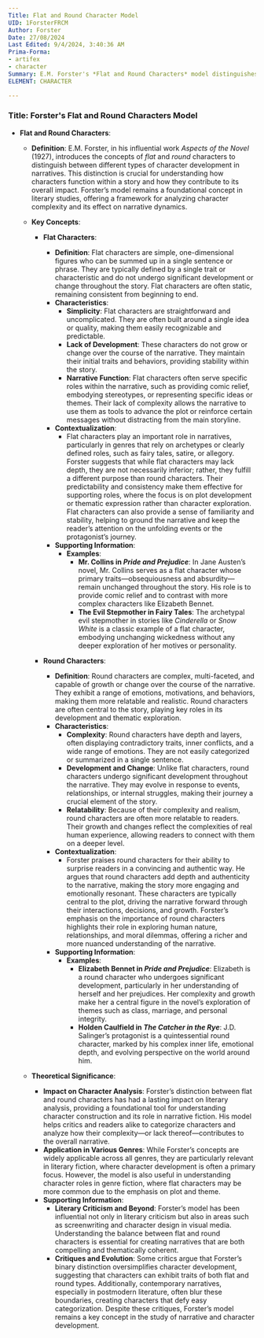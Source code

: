 ```yaml
---
Title: Flat and Round Character Model
UID: 1ForsterFRCM
Author: Forster
Date: 27/08/2024
Last Edited: 9/4/2024, 3:40:36 AM
Prima-Forma:
- artifex
- character
Summary: E.M. Forster's *Flat and Round Characters* model distinguishes between flat characters, who are simple and unchanging, and round characters, who are complex and capable of growth. This distinction helps analyze character development in narratives and remains a foundational concept in literary studies.
ELEMENT: CHARACTER

---
```

### Title: **Forster's Flat and Round Characters Model**

- **Flat and Round Characters**:
  - **Definition**: E.M. Forster, in his influential work *Aspects of the Novel* (1927), introduces the concepts of *flat* and *round* characters to distinguish between different types of character development in narratives. This distinction is crucial for understanding how characters function within a story and how they contribute to its overall impact. Forster’s model remains a foundational concept in literary studies, offering a framework for analyzing character complexity and its effect on narrative dynamics.

  - **Key Concepts**:
  
    - **Flat Characters**:
      - **Definition**: Flat characters are simple, one-dimensional figures who can be summed up in a single sentence or phrase. They are typically defined by a single trait or characteristic and do not undergo significant development or change throughout the story. Flat characters are often static, remaining consistent from beginning to end.
      - **Characteristics**:
        - **Simplicity**: Flat characters are straightforward and uncomplicated. They are often built around a single idea or quality, making them easily recognizable and predictable.
        - **Lack of Development**: These characters do not grow or change over the course of the narrative. They maintain their initial traits and behaviors, providing stability within the story.
        - **Narrative Function**: Flat characters often serve specific roles within the narrative, such as providing comic relief, embodying stereotypes, or representing specific ideas or themes. Their lack of complexity allows the narrative to use them as tools to advance the plot or reinforce certain messages without distracting from the main storyline.
      - **Contextualization**:
        - Flat characters play an important role in narratives, particularly in genres that rely on archetypes or clearly defined roles, such as fairy tales, satire, or allegory. Forster suggests that while flat characters may lack depth, they are not necessarily inferior; rather, they fulfill a different purpose than round characters. Their predictability and consistency make them effective for supporting roles, where the focus is on plot development or thematic expression rather than character exploration. Flat characters can also provide a sense of familiarity and stability, helping to ground the narrative and keep the reader’s attention on the unfolding events or the protagonist’s journey.
      - **Supporting Information**:
        - **Examples**:
          - **Mr. Collins in *Pride and Prejudice***: In Jane Austen’s novel, Mr. Collins serves as a flat character whose primary traits—obsequiousness and absurdity—remain unchanged throughout the story. His role is to provide comic relief and to contrast with more complex characters like Elizabeth Bennet.
          - **The Evil Stepmother in Fairy Tales**: The archetypal evil stepmother in stories like *Cinderella* or *Snow White* is a classic example of a flat character, embodying unchanging wickedness without any deeper exploration of her motives or personality.

    - **Round Characters**:
      - **Definition**: Round characters are complex, multi-faceted, and capable of growth or change over the course of the narrative. They exhibit a range of emotions, motivations, and behaviors, making them more relatable and realistic. Round characters are often central to the story, playing key roles in its development and thematic exploration.
      - **Characteristics**:
        - **Complexity**: Round characters have depth and layers, often displaying contradictory traits, inner conflicts, and a wide range of emotions. They are not easily categorized or summarized in a single sentence.
        - **Development and Change**: Unlike flat characters, round characters undergo significant development throughout the narrative. They may evolve in response to events, relationships, or internal struggles, making their journey a crucial element of the story.
        - **Relatability**: Because of their complexity and realism, round characters are often more relatable to readers. Their growth and changes reflect the complexities of real human experience, allowing readers to connect with them on a deeper level.
      - **Contextualization**:
        - Forster praises round characters for their ability to surprise readers in a convincing and authentic way. He argues that round characters add depth and authenticity to the narrative, making the story more engaging and emotionally resonant. These characters are typically central to the plot, driving the narrative forward through their interactions, decisions, and growth. Forster’s emphasis on the importance of round characters highlights their role in exploring human nature, relationships, and moral dilemmas, offering a richer and more nuanced understanding of the narrative.
      - **Supporting Information**:
        - **Examples**:
          - **Elizabeth Bennet in *Pride and Prejudice***: Elizabeth is a round character who undergoes significant development, particularly in her understanding of herself and her prejudices. Her complexity and growth make her a central figure in the novel’s exploration of themes such as class, marriage, and personal integrity.
          - **Holden Caulfield in *The Catcher in the Rye***: J.D. Salinger’s protagonist is a quintessential round character, marked by his complex inner life, emotional depth, and evolving perspective on the world around him.

  - **Theoretical Significance**:
    - **Impact on Character Analysis**: Forster’s distinction between flat and round characters has had a lasting impact on literary analysis, providing a foundational tool for understanding character construction and its role in narrative fiction. His model helps critics and readers alike to categorize characters and analyze how their complexity—or lack thereof—contributes to the overall narrative.
    - **Application in Various Genres**: While Forster’s concepts are widely applicable across all genres, they are particularly relevant in literary fiction, where character development is often a primary focus. However, the model is also useful in understanding character roles in genre fiction, where flat characters may be more common due to the emphasis on plot and theme.
    - **Supporting Information**:
      - **Literary Criticism and Beyond**: Forster’s model has been influential not only in literary criticism but also in areas such as screenwriting and character design in visual media. Understanding the balance between flat and round characters is essential for creating narratives that are both compelling and thematically coherent.
      - **Critiques and Evolution**: Some critics argue that Forster’s binary distinction oversimplifies character development, suggesting that characters can exhibit traits of both flat and round types. Additionally, contemporary narratives, especially in postmodern literature, often blur these boundaries, creating characters that defy easy categorization. Despite these critiques, Forster’s model remains a key concept in the study of narrative and character development.